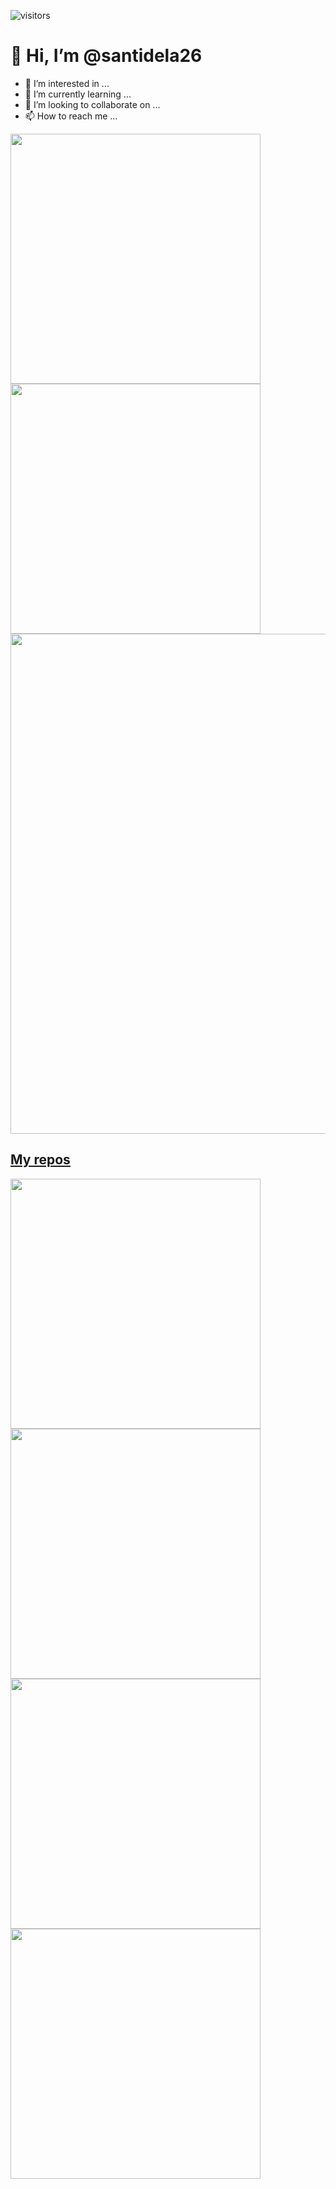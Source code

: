 ![visitors](https://visitor-badge.glitch.me/badge?page_id=santidela26.santidela26)
# 👋 Hi, I’m @santidela26
- 👀 I’m interested in ...
- 🌱 I’m currently learning ...
- 💞️ I’m looking to collaborate on ...
- 📫 How to reach me ...
<p align="left">
  <a href="https://github.com/santidela26"><img width="400" src="https://github-readme-stats.vercel.app/api?username=santidela26&show_icons=true&theme=midnight-purple">
  <a href="https://github.com/santidela26"><img width="400" src="https://github-readme-stats.vercel.app/api/top-langs/?username=santidela26&langs_count=10&layout=compact&theme=midnight-purple">
     <a href="https://github.com/santidela26"><img width="800" src="https://github-profile-trophy.vercel.app/?username=santidela26&row=1&column=5&theme=dracula">
</p>
    
## My repos
    
<p align="left">
  
   <a href="https://santidela26.github.io/Blog/"><img width="400" src="https://github-readme-stats.vercel.app/api/pin/?username=santidela26&repo=Blog&langs_count=5&theme=midnight-purple">
  <a href="https://github.com/santidela26/ExerciseHTML"><img width="400" src="https://github-readme-stats.vercel.app/api/pin/?username=santidela26&card_height=300&&repo=ExerciseHTML&langs_count=5&layout=compact&theme=midnight-purple">
  <a href="https://github.com/santidela26/html"><img width="400" src="https://github-readme-stats.vercel.app/api/pin/?username=santidela26&repo=html&layout=compact&theme=midnight-purple">
  <a href="https://santidela26.github.io/principal/"><img width="400" src="https://github-readme-stats.vercel.app/api/pin/?username=santidela26&repo=principal&hide=html,scss,css&langs_count=10&layout=compact&theme=midnight-purple">
</p>  
    
    
<!---
santidela26/santidela26 is a ✨ special ✨ repository because its `README.md` (this file) appears on your GitHub profile.
You can click the Preview link to take a look at your changes.
--->
